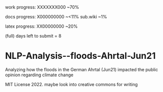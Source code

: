 work progress:
XXXXXXX000 ~70%

docs progress:
X000000000 ~<11%
sub.wiki ~1%

latex progress:
XX00000000 ~20%

(full) days left to submit = 8
# NLP-Analysis--floods-Ahrtal-Jun21
Analyzing how the floods in the German Ahrtal (Jun21) impacted the public opinion regarding climate change

MIT License 2022.
maybe look into creative commons for writing

